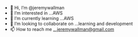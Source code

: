 - 👋 Hi, I’m @jeremywallman
- 👀 I’m interested in ...AWS
- 🌱 I’m currently learning ...AWS
- 💞️ I’m looking to collaborate on ...learning and development
- 📫 How to reach me ...jeremywallman@gmail.com

<!---
jeremywallman/jeremywallman is a ✨ special ✨ repository because its `README.md` (this file) appears on your GitHub profile.
You can click the Preview link to take a look at your changes.
--->
